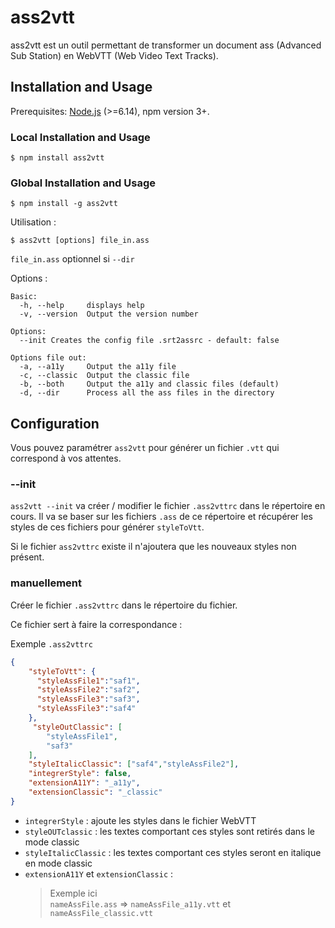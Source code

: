 # ass2vtt

ass2vtt est un outil permettant de transformer un document ass (Advanced Sub Station) en WebVTT (Web Video Text Tracks).

## Installation and Usage

Prerequisites: [Node.js](https://nodejs.org/en/) (>=6.14), npm version 3+.

### Local Installation and Usage

```
$ npm install ass2vtt
```

### Global Installation and Usage

```
$ npm install -g ass2vtt
```

Utilisation :

```
$ ass2vtt [options] file_in.ass
```

`file_in.ass` optionnel si `--dir`

Options :

```
Basic:
  -h, --help     displays help
  -v, --version  Output the version number

Options:
  --init Creates the config file .srt2assrc - default: false

Options file out:
  -a, --a11y     Output the a11y file
  -c, --classic  Output the classic file
  -b, --both     Output the a11y and classic files (default)
  -d, --dir      Process all the ass files in the directory
```

## Configuration

Vous pouvez paramétrer `ass2vtt` pour générer un fichier `.vtt` qui correspond à vos attentes.

### --init

`ass2vtt --init` va créer / modifier le fichier `.ass2vttrc` dans le répertoire en cours. Il va se baser sur les fichiers `.ass` de ce répertoire et récupérer les styles de ces fichiers pour générer `styleToVtt`.

Si le fichier `ass2vttrc` existe il n'ajoutera que les nouveaux styles non présent.

### manuellement

Créer le fichier `.ass2vttrc` dans le répertoire du fichier.

Ce fichier sert à faire la correspondance :

Exemple `.ass2vttrc`

```json
{
    "styleToVtt": {
      "styleAssFile1":"saf1",
      "styleAssFile2":"saf2",
      "styleAssFile3":"saf3",
      "styleAssFile3":"saf4"
    },
     "styleOutClassic": [
        "styleAssFile1",
        "saf3"
    ],
    "styleItalicClassic": ["saf4","styleAssFile2"],
    "integrerStyle": false,
    "extensionA11Y": "_a11y",
    "extensionClassic": "_classic"
}
```

- `integrerStyle` : ajoute les styles dans le fichier WebVTT
- `styleOUTclassic` : les textes comportant ces styles sont retirés dans le mode classic
- `styleItalicClassic` : les textes comportant ces styles seront en italique en mode classic
- `extensionA11Y` et `extensionClassic` :
  > Exemple ici  
  > `nameAssFile.ass` => `nameAssFile_a11y.vtt` et  `nameAssFile_classic.vtt`
